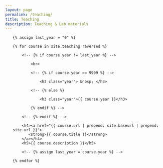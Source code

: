 ```yaml
---
layout: page
permalink: /teaching/
title: Teaching
description: Teaching & Lab materials
---
```


<!-- to revive, specify permalink, title, and description -->

<ul class="teaching-posts">

    {% assign last_year = "0" %}

    {% for course in site.teaching reversed %}

        <!-- {% if course.year != last_year %} -->

            <br>

            <!-- {% if course.year == 9999 %} -->

                <h3 class="year"> &nbsp; </h3>

            <!-- {% else %}

                <h3 class="year">{{ course.year }}</h3>

            {% endif %} -->

        <!-- {% endif %} -->

        <h4><a href="{{ course.url | prepend: site.baseurl | prepend: site.url }}">
           <strong>{{ course.title }}</strong>
        </a></h4>
        <h5>{{ course.description }}</h5>

        <!-- {% assign last_year = course.year %} -->

    {% endfor %}

</ul>
